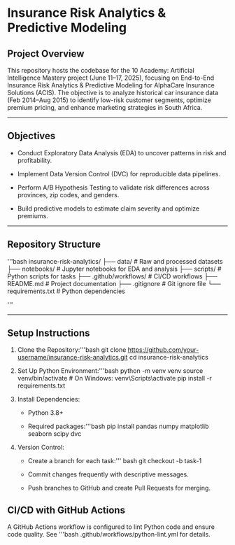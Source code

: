 # Insurance Risk Analytics & Predictive Modeling

## Project Overview

This repository hosts the codebase for the 10 Academy: Artificial Intelligence Mastery project (June 11–17, 2025), focusing on End-to-End Insurance Risk Analytics & Predictive Modeling for AlphaCare Insurance Solutions (ACIS). The objective is to analyze historical car insurance data (Feb 2014–Aug 2015) to identify low-risk customer segments, optimize premium pricing, and enhance marketing strategies in South Africa.

---

## Objectives

- Conduct Exploratory Data Analysis (EDA) to uncover patterns in risk and profitability.

- Implement Data Version Control (DVC) for reproducible data pipelines.

- Perform A/B Hypothesis Testing to validate risk differences across provinces, zip codes, and genders.

- Build predictive models to estimate claim severity and optimize premiums.

---

## Repository Structure

'''bash 
insurance-risk-analytics/
├── data/                    # Raw and processed datasets
├── notebooks/               # Jupyter notebooks for EDA and analysis
├── scripts/                 # Python scripts for tasks
├── .github/workflows/       # CI/CD workflows
├── README.md                # Project documentation
├── .gitignore               # Git ignore file
└── requirements.txt         # Python dependencies

'''

---

## Setup Instructions

1. Clone the Repository:'''bash git clone https://github.com/your-username/insurance-risk-analytics.git
cd insurance-risk-analytics

2. Set Up Python Environment:'''bash python -m venv venv
source venv/bin/activate  # On Windows: venv\Scripts\activate
pip install -r requirements.txt

3. Install Dependencies:

   - Python 3.8+

   - Required packages:'''bash pip install pandas numpy matplotlib seaborn scipy dvc

4. Version Control:

   - Create a branch for each task:''' bash git checkout -b task-1

   - Commit changes frequently with descriptive messages.

   - Push branches to GitHub and create Pull Requests for merging.

## CI/CD with GitHub Actions

A GitHub Actions workflow is configured to lint Python code and ensure code quality. See '''bash .github/workflows/python-lint.yml for details.      
